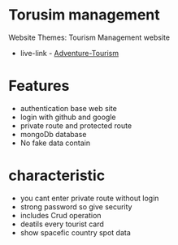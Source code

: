 # Torusim management
Website Themes: Tourism Management website
-  live-link - <a href="https://assignment-10-4f92e.web.app/" target="blank">Adventure-Tourism</a> </p>

# Features

- authentication base web site
- login with github and google
- private route and protected route
- mongoDb database 
- No fake data contain

# characteristic
- you cant enter private route without login
- strong password so give security
- includes Crud operation 
- deatils every tourist card
- show spacefic country spot data

<!-- # package to need
   - "firebase": "^10.11.0",
   - "react": "^18.2.0",
   - "react-awesome-reveal": "^4.2.8",
   - "react-dom": "^18.2.0",
   - "react-hot-toast": "^2.4.1",
   - "react-icons": "^5.1.0",
   - "react-router": "^6.23.0",
   - "react-router-dom": "^6.23.0",
   - "react-simple-typewriter": "^5.0.1",
   - "react-toast": "^1.0.3",
   - "react-toastify": "^10.0.5",
   - "react-tooltip": "^5.26.3",
   - "sweetalert": "^2.1.2",
   - "sweetalert2": "^11.10.8",
   - "swiper": "^11.1.1" -->
